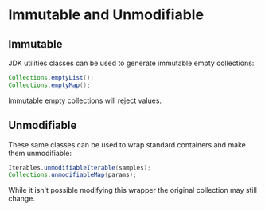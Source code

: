 # Immutable and Unmodifiable

## Immutable

JDK utilities classes can be used to generate immutable empty collections:

```java
Collections.emptyList();
Collections.emptyMap();
```

Immutable empty collections will reject values.

## Unmodifiable

These same classes can be used to wrap standard containers and make them unmodifiable:

```java
Iterables.unmodifiableIterable(samples);
Collections.unmodifiableMap(params);
```

While it isn't possible modifying this wrapper the original collection may still change.


